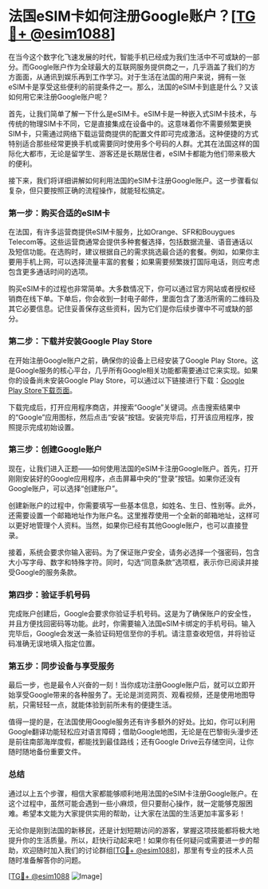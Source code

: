 # 法国eSIM卡如何注册Google账户？[[TG💪+ @esim1088](https://t.me/s/esim1088)]

在当今这个数字化飞速发展的时代，智能手机已经成为我们生活中不可或缺的一部分。而Google账户作为全球最大的互联网服务提供商之一，几乎涵盖了我们的方方面面，从通讯到娱乐再到工作学习。对于生活在法国的用户来说，拥有一张eSIM卡是享受这些便利的前提条件之一。那么，法国的eSIM卡到底是什么？又该如何用它来注册Google账户呢？

首先，让我们简单了解一下什么是eSIM卡。eSIM卡是一种嵌入式SIM卡技术，与传统的物理SIM卡不同，它是直接集成在设备中的。这意味着你不需要频繁更换SIM卡，只需通过网络下载运营商提供的配置文件即可完成激活。这种便捷的方式特别适合那些经常更换手机或需要同时使用多个号码的人群。尤其在法国这样的国际化大都市，无论是留学生、游客还是长期居住者，eSIM卡都能为他们带来极大的便利。

接下来，我们将详细讲解如何利用法国的eSIM卡注册Google账户。这一步骤看似复杂，但只要按照正确的流程操作，就能轻松搞定。

### 第一步：购买合适的eSIM卡

在法国，有许多运营商提供eSIM卡服务，比如Orange、SFR和Bouygues Telecom等。这些运营商通常会提供多种套餐选择，包括数据流量、语音通话以及短信功能。在选购时，建议根据自己的需求挑选最合适的套餐。例如，如果你主要用手机上网，可以选择流量丰富的套餐；如果需要频繁拨打国际电话，则应考虑包含更多通话时间的选项。

购买eSIM卡的过程也非常简单。大多数情况下，你可以通过官方网站或者授权经销商在线下单。下单后，你会收到一封电子邮件，里面包含了激活所需的二维码及其它必要信息。记住妥善保存这些资料，因为它们是你后续步骤中不可或缺的部分。

### 第二步：下载并安装Google Play Store

在开始注册Google账户之前，确保你的设备上已经安装了Google Play Store。这是Google服务的核心平台，几乎所有Google相关功能都需要通过它来实现。如果你的设备尚未安装Google Play Store，可以通过以下链接进行下载：[Google Play Store下载页面](https://play.google.com/store)。

下载完成后，打开应用程序商店，并搜索“Google”关键词。点击搜索结果中的“Google”应用图标，然后点击“安装”按钮。安装完毕后，打开该应用程序，按照提示完成初始设置。

### 第三步：创建Google账户

现在，让我们进入正题——如何使用法国的eSIM卡注册Google账户。首先，打开刚刚安装好的Google应用程序，点击屏幕中央的“登录”按钮。如果你还没有Google账户，可以选择“创建账户”。

创建新账户的过程中，你需要填写一些基本信息，如姓名、生日、性别等。此外，还需要设置一个邮箱地址作为账户名。这里推荐使用一个全新的邮箱地址，这样可以更好地管理个人资料。当然，如果你已经有其他Google账户，也可以直接登录。

接着，系统会要求你输入密码。为了保证账户安全，请务必选择一个强密码，包含大小写字母、数字和特殊字符。同时，勾选“同意条款”选项框，表示你已阅读并接受Google的服务条款。

### 第四步：验证手机号码

完成账户创建后，Google会要求你验证手机号码。这是为了确保账户的安全性，并且方便找回密码等功能。此时，你需要输入法国eSIM卡绑定的手机号码。输入完毕后，Google会发送一条验证码短信至你的手机。请注意查收短信，并将验证码准确无误地填入指定位置。

### 第五步：同步设备与享受服务

最后一步，也是最令人兴奋的一刻！当你成功注册Google账户后，就可以立即开始享受Google带来的各种服务了。无论是浏览网页、观看视频，还是使用地图导航，只需轻轻一点，就能体验到前所未有的便捷生活。

值得一提的是，在法国使用Google服务还有许多额外的好处。比如，你可以利用Google翻译功能轻松应对语言障碍；借助Google地图，无论是在巴黎街头漫步还是前往南部海岸度假，都能找到最佳路线；还有Google Drive云存储空间，让你随时随地备份重要文件。

### 总结

通过以上五个步骤，相信大家都能够顺利地用法国的eSIM卡注册Google账户。在这个过程中，虽然可能会遇到一些小麻烦，但只要耐心操作，就一定能够克服困难。希望本文能为大家提供实用的帮助，让大家在法国的生活更加丰富多彩！

无论你是刚到法国的新移民，还是计划短期访问的游客，掌握这项技能都将极大地提升你的生活质量。所以，赶快行动起来吧！如果你有任何疑问或需要进一步的帮助，欢迎随时加入我们的讨论群组[[TG💪+ @esim1088](https://t.me/s/esim1088)]，那里有专业的技术人员随时准备解答你的问题。

[[TG💪+ @esim1088](https://t.me/s/esim1088) ![Image](https://i.postimg.cc/4NQfJmqS/Snipaste-2025-05-13-00-14-12.png)]